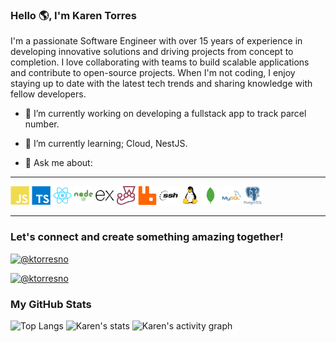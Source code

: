### Hello 🌎, I'm Karen Torres

I'm a passionate Software Engineer with over 15 years of experience in developing innovative solutions and driving projects from concept to completion. I love collaborating with teams to build scalable applications and contribute to open-source projects. When I'm not coding, I enjoy staying up to date with the latest tech trends and sharing knowledge with fellow developers.

 - 🔭 I’m currently working on developing a fullstack app to track parcel number.
 - 🌱 I’m currently learning; Cloud, NestJS.
 
 - 💬 Ask me about:

---
[![JavaScript is a great language for coding.](/assets/images/js-icon.png?raw=true&sanitize=true)][1]
[![Typescript is JavaScript with syntax for types.](/assets/images/ts-icon.png?raw=true&sanitize=true)][2] 
[![React is a library to build web and native user interfaces.](/assets/images/react-icon.png?raw=true&sanitize=true)][3] 
[![Node is a cross-platform JavaScript runtime environment.](/assets/images/node-icon.png?raw=true&sanitize=true)][4]
[![Express is a web framework for Node.js](/assets/images/ex-icon.png?raw=true&sanitize=true)][5]
[![Jest is a JavaScript Testing Framework.](/assets/images/jest-icon.png?raw=true&sanitize=true)][6]
[![RabbitMQ is a messaging and streaming broker.](/assets/images/rabbit-icon.png?raw=true&sanitize=true)][7]
[![SSH is a network protocol for securely sending commands to a computer over an unsecured network.](/assets/images/ssh-icon.png?raw=true&sanitize=true)][8]
[![Linux is an open-source operating system kernel that serves as the foundation for various operating systems.](/assets/images/linux-icon.png?raw=true&sanitize=true)][9]
[![MongoDB is a NoSQL database that stores data in flexible, JSON-like documents for handling large volumes of unstructured data.](/assets/images/mongo-icon.png?raw=true&sanitize=true)][10]
[![MySQL is an open-source relational database management system that uses Structured Query Language for managing and manipulating data.](/assets/images/mysql-icon.png?raw=true&sanitize=true)][11]
[![PostgreSQL is an open-source relational database management system known for its advanced features, extensibility, and support for complex queries and large dataset.](/assets/images/postgresql-icon.png?raw=true&sanitize=true)][12]

---

### Let's connect and create something amazing together!

<p align="center">

[![@ktorresno](https://camo.githubusercontent.com/7fee771b415a6f144501304c2c4074aa62a0dd96ddc0f8c0aafd95ac0af584c1/68747470733a2f2f696d672e736869656c64732e696f2f62616467652f2d4c696e6b6564496e2d2532333030373742353f7374796c653d666f722d7468652d6261646765266c6f676f3d6c696e6b6564696e266c6f676f436f6c6f723d7768697465)](https://www.linkedin.com/in/ktorresno/)

[![@ktorresno](https://camo.githubusercontent.com/001d7e9d9d991d84455ec2af45aaeb8d026b3dbe80613daca5dda51c3523befa/68747470733a2f2f696d672e736869656c64732e696f2f62616467652f2d476d61696c2d2532333333333f7374796c653d666f722d7468652d6261646765266c6f676f3d676d61696c266c6f676f436f6c6f723d776869746526636f6c6f723d726564)](mailto:ktorresno@gmail.com)
</p>

### My GitHub Stats

![Top Langs](https://github-readme-stats.vercel.app/api/top-langs/?username=ktorresno&theme=holi&layout=compact)
![Karen's stats](https://github-readme-stats.vercel.app/api?username=ktorresno&theme=holi&show_icons=true&rank_icon=percentile)
![Karen's activity graph](https://github-readme-activity-graph.vercel.app/graph?username=ktorresno&theme=react-dark)

[1]: https://www.javascript.com/
[2]: https://www.typescriptlang.org/
[3]: https://react.dev/
[4]: https://nodejs.org/en
[5]: https://expressjs.com/
[6]: https://jestjs.io/
[7]: https://www.rabbitmq.com/
[8]: https://www.openssh.com/
[9]: https://www.linux.org/
[10]: https://www.mongodb.com/
[11]: https://www.mysql.com/
[12]: https://www.postgresql.org/